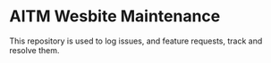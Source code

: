 # AITM Wesbite Maintenance
This repository is used to log issues, and feature requests, track and resolve them.
